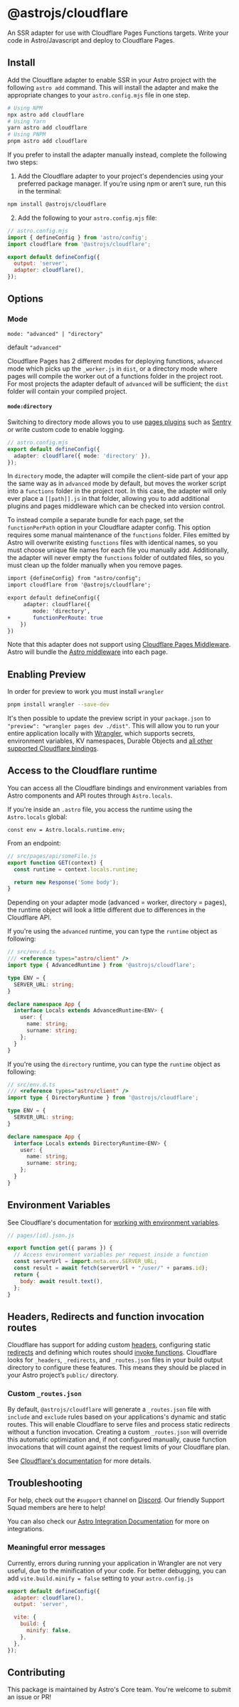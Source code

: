 # @astrojs/cloudflare

An SSR adapter for use with Cloudflare Pages Functions targets. Write your code in Astro/Javascript and deploy to Cloudflare Pages.

## Install

Add the Cloudflare adapter to enable SSR in your Astro project with the following `astro add` command. This will install the adapter and make the appropriate changes to your `astro.config.mjs` file in one step.

```sh
# Using NPM
npx astro add cloudflare
# Using Yarn
yarn astro add cloudflare
# Using PNPM
pnpm astro add cloudflare
```

If you prefer to install the adapter manually instead, complete the following two steps:

1. Add the Cloudflare adapter to your project's dependencies using your preferred package manager. If you’re using npm or aren’t sure, run this in the terminal:

```bash
npm install @astrojs/cloudflare
```

2. Add the following to your `astro.config.mjs` file:

```js ins={3, 6-7}
// astro.config.mjs
import { defineConfig } from 'astro/config';
import cloudflare from '@astrojs/cloudflare';

export default defineConfig({
  output: 'server',
  adapter: cloudflare(),
});
```

## Options

### Mode

`mode: "advanced" | "directory"`

default `"advanced"`

Cloudflare Pages has 2 different modes for deploying functions, `advanced` mode which picks up the `_worker.js` in `dist`, or a directory mode where pages will compile the worker out of a functions folder in the project root. For most projects the adapter default of `advanced` will be sufficient; the `dist` folder will contain your compiled project.

#### `mode:directory`

Switching to directory mode allows you to use [pages plugins](https://developers.cloudflare.com/pages/platform/functions/plugins/) such as [Sentry](https://developers.cloudflare.com/pages/platform/functions/plugins/sentry/) or write custom code to enable logging.

```ts
// astro.config.mjs
export default defineConfig({
  adapter: cloudflare({ mode: 'directory' }),
});
```

In `directory` mode, the adapter will compile the client-side part of your app the same way as in `advanced` mode by default, but moves the worker script into a `functions` folder in the project root. In this case, the adapter will only ever place a `[[path]].js` in that folder, allowing you to add additional plugins and pages middleware which can be checked into version control.

To instead compile a separate bundle for each page, set the `functionPerPath` option in your Cloudflare adapter config. This option requires some manual maintenance of the `functions` folder. Files emitted by Astro will overwrite existing `functions` files with identical names, so you must choose unique file names for each file you manually add. Additionally, the adapter will never empty the `functions` folder of outdated files, so you must clean up the folder manually when you remove pages.

```diff
import {defineConfig} from "astro/config";
import cloudflare from '@astrojs/cloudflare';

export default defineConfig({
     adapter: cloudflare({
        mode: 'directory',
+       functionPerRoute: true
    })
})
```

Note that this adapter does not support using [Cloudflare Pages Middleware](https://developers.cloudflare.com/pages/platform/functions/middleware/). Astro will bundle the [Astro middleware](https://docs.astro.build/en/guides/middleware/) into each page.

## Enabling Preview

In order for preview to work you must install `wrangler`

```sh
pnpm install wrangler --save-dev
```

It's then possible to update the preview script in your `package.json` to `"preview": "wrangler pages dev ./dist"`. This will allow you to run your entire application locally with [Wrangler](https://github.com/cloudflare/wrangler2), which supports secrets, environment variables, KV namespaces, Durable Objects and [all other supported Cloudflare bindings](https://developers.cloudflare.com/pages/platform/functions/#adding-bindings).

## Access to the Cloudflare runtime

You can access all the Cloudflare bindings and environment variables from Astro components and API routes through `Astro.locals`.

If you're inside an `.astro` file, you access the runtime using the `Astro.locals` global:

```astro
const env = Astro.locals.runtime.env;
```

From an endpoint:

```js
// src/pages/api/someFile.js
export function GET(context) {
  const runtime = context.locals.runtime;

  return new Response('Some body');
}
```

Depending on your adapter mode (advanced = worker, directory = pages), the runtime object will look a little different due to differences in the Cloudflare API.

If you're using the `advanced` runtime, you can type the `runtime` object as following:

```ts
// src/env.d.ts
/// <reference types="astro/client" />
import type { AdvancedRuntime } from '@astrojs/cloudflare';

type ENV = {
  SERVER_URL: string;
}

declare namespace App {
  interface Locals extends AdvancedRuntime<ENV> {
    user: {
      name: string;
      surname: string;
    };
  }
}
```

If you're using the `directory` runtime, you can type the `runtime` object as following:

```ts
// src/env.d.ts
/// <reference types="astro/client" />
import type { DirectoryRuntime } from '@astrojs/cloudflare';

type ENV = {
  SERVER_URL: string;
}

declare namespace App {
  interface Locals extends DirectoryRuntime<ENV> {
    user: {
      name: string;
      surname: string;
    };
  }
}
```

## Environment Variables

See Cloudflare's documentation for [working with environment variables](https://developers.cloudflare.com/pages/platform/functions/bindings/#environment-variables).

```js
// pages/[id].json.js

export function get({ params }) {
  // Access environment variables per request inside a function
  const serverUrl = import.meta.env.SERVER_URL;
  const result = await fetch(serverUrl + "/user/" + params.id);
  return {
    body: await result.text(),
  };
}
```

## Headers, Redirects and function invocation routes

Cloudflare has support for adding custom [headers](https://developers.cloudflare.com/pages/platform/headers/), configuring static [redirects](https://developers.cloudflare.com/pages/platform/redirects/) and defining which routes should [invoke functions](https://developers.cloudflare.com/pages/platform/functions/routing/#function-invocation-routes). Cloudflare looks for `_headers`, `_redirects`, and `_routes.json` files in your build output directory to configure these features. This means they should be placed in your Astro project’s `public/` directory.

### Custom `_routes.json`

By default, `@astrojs/cloudflare` will generate a `_routes.json` file with `include` and `exclude` rules based on your applications's dynamic and static routes.
This will enable Cloudflare to serve files and process static redirects without a function invocation. Creating a custom `_routes.json` will override this automatic optimization and, if not configured manually, cause function invocations that will count against the request limits of your Cloudflare plan.

See [Cloudflare's documentation](https://developers.cloudflare.com/pages/platform/functions/routing/#create-a-_routesjson-file) for more details.

## Troubleshooting

For help, check out the `#support` channel on [Discord](https://astro.build/chat). Our friendly Support Squad members are here to help!

You can also check our [Astro Integration Documentation][astro-integration] for more on integrations.

### Meaningful error messages

Currently, errors during running your application in Wrangler are not very useful, due to the minification of your code. For better debugging, you can add `vite.build.minify = false` setting to your `astro.config.js`

```js
export default defineConfig({
  adapter: cloudflare(),
  output: 'server',

  vite: {
    build: {
      minify: false,
    },
  },
});
```

## Contributing

This package is maintained by Astro's Core team. You're welcome to submit an issue or PR!

[astro-integration]: https://docs.astro.build/en/guides/integrations-guide/
